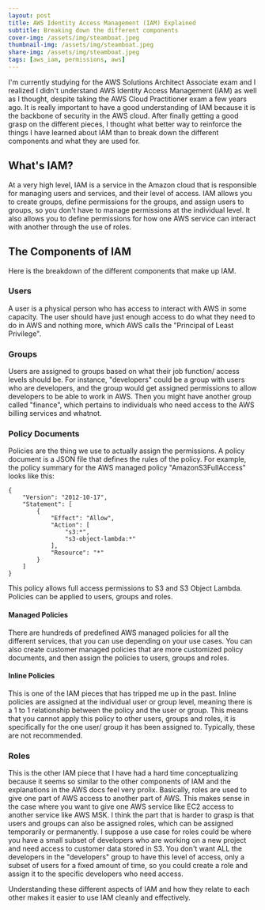 ```yaml
---
layout: post
title: AWS Identity Access Management (IAM) Explained 
subtitle: Breaking down the different components
cover-img: /assets/img/steamboat.jpeg
thumbnail-img: /assets/img/steamboat.jpeg
share-img: /assets/img/steamboat.jpeg
tags: [aws_iam, permissions, aws]
---
```


I'm currently studying for the AWS Solutions Architect Associate exam and I realized I didn't understand AWS Identity Access Management (IAM) as well as I thought, despite taking the AWS Cloud Practitioner exam a few years ago. It is really important to have a good understanding of IAM because it is the backbone of security in the AWS cloud. After finally getting a good grasp on the different pieces, I thought what better way to reinforce the things I have learned about IAM than to break down the different components and what they are used for.

## What's IAM?
At a very high level, IAM is a service in the Amazon cloud that is responsible for managing users and services, and their level of access. IAM allows you to create groups, define permissions for the groups, and assign users to groups, so you don't have to manage permissions at the individual level. It also allows you to define permissions for how one AWS service can interact with another through the use of roles.

## The Components of IAM
Here is the breakdown of the different components that make up IAM.

### Users
A user is a physical person who has access to interact with AWS in some capacity. The user should have just enough access to do what they need to do in AWS and nothing more, which AWS calls the "Principal of Least Privilege".

### Groups
Users are assigned to groups based on what their job function/ access levels should be. For instance, "developers" could be a group with users who are developers, and the group would get assigned permissions to allow developers to be able to work in AWS. Then you might have another group called "finance", which pertains to individuals who need access to the AWS billing services and whatnot. 

### Policy Documents
Policies are the thing we use to actually assign the permissions. A policy document is a JSON file that defines the rules of the policy. For example, the policy summary for the AWS managed policy "AmazonS3FullAccess" looks like this:
```
{
    "Version": "2012-10-17",
    "Statement": [
        {
            "Effect": "Allow",
            "Action": [
                "s3:*",
                "s3-object-lambda:*"
            ],
            "Resource": "*"
        }
    ]
}
```
This policy allows full access permissions to S3 and S3 Object Lambda. Policies can be applied to users, groups and roles.

#### Managed Policies
There are hundreds of predefined AWS managed policies for all the different services, that you can use depending on your use cases. You can also create customer managed policies that are more customized policy documents, and then assign the policies to users, groups and roles. 

#### Inline Policies
This is one of the IAM pieces that has tripped me up in the past. Inline policies are assigned at the individual user or group level, meaning there is a 1 to 1 relationship between the policy and the user or group. This means that you cannot apply this policy to other users, groups and roles, it is specifically for the one user/ group it has been assigned to. Typically, these are not recommended.

### Roles
This is the other IAM piece that I have had a hard time conceptualizing because it seems so similar to the other components of IAM and the explanations in the AWS docs feel very prolix. Basically, roles are used to give one part of AWS access to another part of AWS. This makes sense in the case where you want to give one AWS service like EC2 access to another service like AWS MSK. I think the part that is harder to grasp is that users and groups can also be assigned roles, which can be assigned temporarily or permanently. I suppose a use case for roles could be where you have a small subset of developers who are working on a new project and need access to customer data stored in S3. You don't want ALL the developers in the "developers" group to have this level of access, only a subset of users for a fixed amount of time, so you could create a role and assign it to the specific developers who need access.

Understanding these different aspects of IAM and how they relate to each other makes it easier to use IAM cleanly and effectively.
